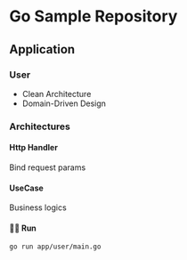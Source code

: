 # Go Sample Repository

## Application

### User
- Clean Architecture
- Domain-Driven Design

### Architectures

#### Http Handler
Bind request params

#### UseCase
Business logics

#### 🏃‍♂️ Run
```sh
go run app/user/main.go
```
